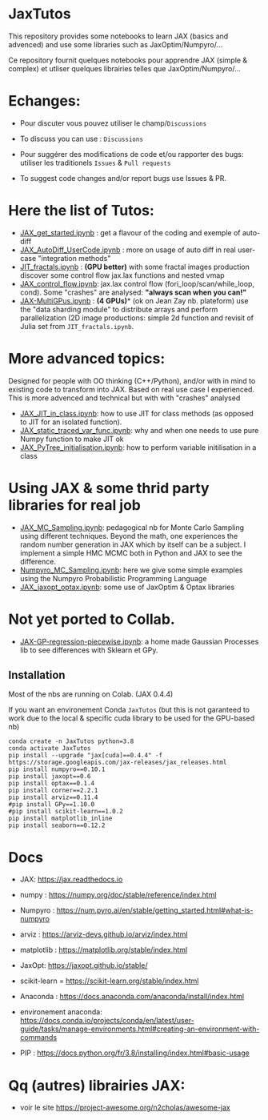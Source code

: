 # JaxTutos
This repository provides some notebooks to learn JAX (basics and advenced) and use some libraries such as JaxOptim/Numpyro/...

Ce repository fournit quelques notebooks pour apprendre JAX (simple & complex) et utliser quelques librairies telles que JaxOptim/Numpyro/...

# Echanges: 
- Pour discuter vous pouvez utiliser le champ/`Discussions`
- To discuss you can use :  `Discussions`

- Pour suggérer des modifications de code et/ou rapporter des bugs: utiliser les traditionels `Issues` & `Pull requests`
- To suggest code changes and/or report bugs use Issues & PR.

# Here the list of Tutos:
- [JAX_get_started.ipynb](./JAX_get_started.ipynb) : get a flavour of the coding and exemple of auto-diff
- [JAX_AutoDiff_UserCode.ipynb](./JAX_AutoDiff_UserCode.ipynb) : more on usage of auto diff in  real user-case "integration methods"  
- [JIT_fractals.ipynb](./JIT_fractals.ipynb) : **(GPU better)** with some fractal images production discover some control flow jax.lax functions and nested vmap
- [JAX_control_flow.ipynb](./JAX_control_flow.ipynb): jax.lax control flow (fori_loop/scan/while_loop, cond). Some "crashes" are analysed: **"always scan when you can!"**
- [JAX-MultiGPus.ipynb](./JAX-MultiGPus.ipynb) : **(4 GPUs)*** (ok on Jean Zay nb. plateform) use the "data sharding module" to distribute arrays and perform parallelization (2D image productions: simple 2d function and revisit of Julia set from `JIT_fractals.ipynb`.
# More advanced topics:
Designed for people with OO thinking (C++/Python), and/or with in mind  to existing code to transform into JAX. Based on real use case I experienced. This is more advenced and technical but with with "crashes" analysed
- [JAX_JIT_in_class.ipynb](./JAX_JIT_in_class.ipynb): how to use JIT for class methods (as opposed to JIT for an isolated function). 
- [JAX_static_traced_var_func.ipynb](./JAX_static_traced_var_func.ipynb): why and when one needs to use pure Numpy function to make JIT ok
- [JAX_PyTree_initialisation.ipynb](./JAX_PyTree_initialisation.ipynb): how to perform variable initilisation in a class
# Using JAX & some thrid party libraries for real job
- [JAX_MC_Sampling.ipynb](./JAX_MC_Sampling.ipynb): pedagogical nb for Monte Carlo Sampling using different techniques. Beyond the math, one experiences the random number generation in JAX which by itself can be a subject. I implement a simple HMC MCMC both in Python and JAX to see the difference.
- [Numpyro_MC_Sampling.ipynb](./Numpyro_MC_Sampling.ipynb): here we give some simple examples using the Numpyro Probabilistic Programming Language
- [JAX_jaxopt_optax.ipynb](./JAX_jaxopt_optax.ipynb): some use of JaxOptim & Optax libraries


# Not yet ported to Collab.

- [JAX-GP-regression-piecewise.ipynb](./JAX-GP-regression-piecewise.ipynb): a home made Gaussian Processes lib to see differences with Sklearn et GPy.


## Installation
Most of the nbs are running on Colab. (JAX 0.4.4) 

If you want an environement Conda `JaxTutos` (but this is not garanteed to work due to the local & specific cuda library to be used for the GPU-based nb)
```
conda create -n JaxTutos python=3.8
conda activate JaxTutos
pip install --upgrade "jax[cuda]==0.4.4" -f https://storage.googleapis.com/jax-releases/jax_releases.html
pip install numpyro==0.10.1
pip install jaxopt==0.6
pip install optax==0.1.4
pip install corner==2.2.1
pip install arviz==0.11.4
#pip install GPy==1.10.0
#pip install scikit-learn==1.0.2
pip install matplotlib_inline
pip install seaborn==0.12.2
```
# Docs
- JAX: https://jax.readthedocs.io
- numpy : https://numpy.org/doc/stable/reference/index.html
- Numpyro : https://num.pyro.ai/en/stable/getting_started.html#what-is-numpyro
- arviz : https://arviz-devs.github.io/arviz/index.html
- matplotlib : https://matplotlib.org/stable/index.html
- JaxOpt: https://jaxopt.github.io/stable/
- scikit-learn = https://scikit-learn.org/stable/index.html

- Anaconda : https://docs.anaconda.com/anaconda/install/index.html
- environement anaconda: https://docs.conda.io/projects/conda/en/latest/user-guide/tasks/manage-environments.html#creating-an-environment-with-commands
- PIP : https://docs.python.org/fr/3.8/installing/index.html#basic-usage

# Qq (autres) librairies JAX: 
- voir le site https://project-awesome.org/n2cholas/awesome-jax 
